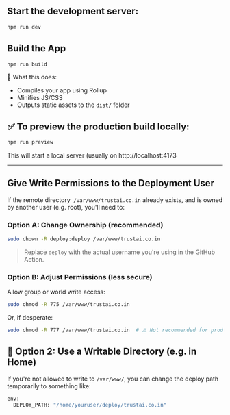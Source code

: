 ## Start the development server:
```bash
npm run dev
````

## Build the App
````bash
npm run build
````
🔧 What this does:
- Compiles your app using Rollup
- Minifies JS/CSS
- Outputs static assets to the `dist/` folder


## ✅ To preview the production build locally:
````bash
npm run preview
````
This will start a local server (usually on http://localhost:4173


---

## Give Write Permissions to the Deployment User
If the remote directory` /var/www/trustai.co.in` already exists, and is owned by another user (e.g. root), you'll need to:

### Option A: Change Ownership (recommended)

````bash
sudo chown -R deploy:deploy /var/www/trustai.co.in
````
> Replace `deploy` with the actual username you're using in the GitHub Action.

### Option B: Adjust Permissions (less secure)
Allow group or world write access:

````bash
sudo chmod -R 775 /var/www/trustai.co.in
````
Or, if desperate:
````bash
sudo chmod -R 777 /var/www/trustai.co.in  # ⚠️ Not recommended for production
````

## 🔧 Option 2: Use a Writable Directory (e.g. in Home)
If you're not allowed to write to `/var/www/`, you can change the deploy path temporarily to something like:

````bash
env:
  DEPLOY_PATH: "/home/youruser/deploy/trustai.co.in"
````